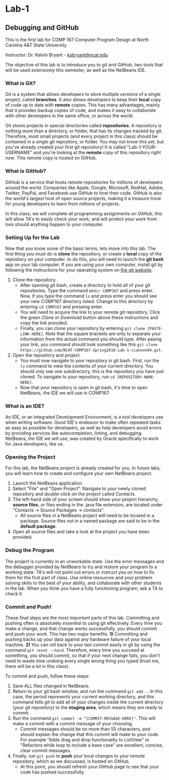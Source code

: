 # Lab-1
## Debugging and GitHub

This is the first lab for COMP 167 Computer Program Design at North Carolina A&T State University

Instructor: Dr. Kelvin Bryant - ksbryant@ncat.edu

The objective of this lab is to introduce you to git and GitHub, two tools that will be used _extensively_ this semester, as well as the NetBeans IDE.

### What is Git?

Git is a system that allows developers to store multiple _versions_ of a single project, called **branches**. It also allows developers to keep their **local** copy of code up to date with **remote** copies. This has many advantages, mainly that it provides backup copies of code, and makes it easy to _collaborate_ with other developers in the same office, or across the world.

Git stores projects in special directories called **repositories**. A repository is nothing more than a directory, or folder, that has its changes tracked by git. Therefore, most small projects (and every project in this class) should be contained in a single git repository, or folder. You may not know this yet, but you've already created your first git repository! It is called "Lab-1-YOUR-USERNAME" and you're looking at the **remote** copy of this repository _right now_. This remote copy is hosted on GitHub.

### What is GitHub?

GitHub is a service that hosts remote repositories for millions of developers around the world. Companies like Apple, Google, Microsoft, RedHat, Adobe, Twitter, PayPal, and Facebook use GitHub to host their code. GitHub is also the world's largest host of open source projects, making it a treasure trove for young developers to learn from millions of projects.

In this class, we will complete all programming assignments on GitHub, this will allow TA's to easily check your work, and will protect your work from loss should anything happen to your computer.

### Setiing Up for the Lab

Now that you know some of the basic terms, lets move into this lab. The first thing you must do is **clone** the repository, or create a **local** copy of the repository on your computer. to do this, you will need to launch the **git bash** app on your lab computer. If you are using your own computer, install git by following the instructions for your operating system on [the git website](https://www.git-scm.com).

   1. Clone the repository.
      * After opening git bash, create a directory to hold all of your git repositories. Type the command `mkdir COMP167` and press enter. Now, if you type the command `ls` and press enter you should see your new _COMP167_ directory listed. Change to this directory by entering `cd COMP167` and pressing enter.
      * You will need to acquire the link to your remote git repository. Click the green _Clone or Download_ button above these instructions and copy the link provided.
      * Finally, you can clone your repository by entering `git clone [PASTE-LINK-HERE]`. Note that the square brackets are only to separate your information from the actual command you should type. After pasing your link, you command should look something like this `git clone https://github.com/NCAT-COMP167-Spring2018-Lab-1-ccannon94.git`.
   2. Open the repository and project.
      * You must now navigate to your repository in git bash. First, run the `ls` command to view the contents of your current directory. You should only see one subdirectory, this is the repository you have just cloned. To navigate to your repository, run `cd [REPOSITORY-NAME-HERE]`.
      * Now that your repository is open in git bash, it's time to open NetBeans, the IDE we will use in COMP167.
      
### What is an IDE?

An IDE, or an Integrated Development Environment, is a tool developers use when writing software. Good IDE's endeavor to make often repeated tasks as easy as possible for developers, as well as help developers avoid errors by providing services like autocompletion, linting, and debugging. NetBeans, the IDE we will use, was created by Oracle specifically to work for Java developers, like us.

### Opening the Project

For this lab, the NetBeans project is already created for you. In future labs, you will learn how to create and configure your own NetBeans project.

   1. Launch the NetBeans application.
   2. Select "File" and "Open Project". Navigate to your newly cloned repository and double-click on the project called _Contacts_.
   3. The left-hand side of your screen should show your project hierarchy, **source files**, or files ending in the .java file extension, are located under "Contacts -> Source Packages -> contacts".
         * All source files in a NetBeans project will need to be located in a package. Source files not in a named package are said to be in the **default package**. 
   4. Open all source files and take a look at the project you have been provided.

### Debug the Program

The project is currently in an unworkable state. Use the error messages and the debugger provided by NetBeans to try and restore your program to a working state. TA's will not point out errors or instruct you on how to fix them for the first part of class. Use online resources and your problem solving skills to the best of your ability, and collaborate with other students in the lab. When you think you have a fully functioning program, ask a TA to check it.

### Commit and Push!

These final steps are the _most important_ parts of this lab. Committing and pushing often is absolutely _essential_ to using git effectively. Every time you make a change, and that change works successfully, you should commit and push your work. This has two major benefits. **1)** Committing and pushing backs up your data against any hardware failure of your local machine. **2)** You can roll back to your last commit easily in git by using the command `git reset --hard`. Therefore, every time you succeed at something, you should commit, so that if your next change fails, you don't need to waste time undoing every single wrong thing you typed (trust me, there will be a lot in this class).

To commit and push, follow these steps:

   1. Save ALL files changed in NetBeans.
   2. Return to your git bash window, and run the command `git add .`. In this case, the period represents your current working directory, and this command tells git to add all of your changes inside the current directory (your git repository) to the **staging area**, which means they are ready to commit.
   3. Run the command `git commit -m "[COMMIT-MESSAGE-HERE]"`. This will make a commit with a commit message of your choosing.
      * Commit messages should be no more than 55 characters, and should explain the change that this commit will make to your code. For example "Adds drag and drop functionality to ListView" or "Refactors while loop to include a base case" are excellent, concise, clear commit messages.
   4. Finally, run `git push` to **push** your local changes to your remote repository, which as we discussed, is hosted on GitHub.
      * At this point, you should refresh your GitHub page to see that your code has pushed successfully.
